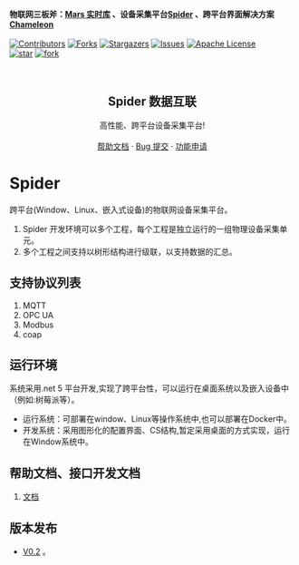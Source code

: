 **物联网三板斧：[Mars 实时库](https://github.com/cdy816/mars) 、设备采集平台[Spider](https://github.com/cdy816/Spider) 、跨平台界面解决方案[Chameleon](https://github.com/cdy816/Chameleon)**
 <br />
 <br />
[![Contributors][contributors-shield]][contributors-url]
[![Forks][forks-shield]][forks-url]
[![Stargazers][stars-shield]][stars-url]
[![Issues][issues-shield]][issues-url]
[![Apache License][license-shield]][license-url]
<br />
[![star](https://gitee.com/chongdaoyang/Spider/badge/star.svg?theme=white)](https://gitee.com/chongdaoyang/Spider/stargazers)
[![fork](https://gitee.com/chongdaoyang/Spider/badge/fork.svg?theme=white)](https://gitee.com/chongdaoyang/Spider/members)

<!-- PROJECT LOGO -->
<br />
<p align="center">

  <h2 align="center">Spider 数据互联</h2>
 
  <p align="center">
    高性能、跨平台设备采集平台!        
    <br />
    <br />
    <a href="https://github.com/cdy816/Spider/tree/master/Doc">帮助文档</a>
    ·
    <a href="https://github.com/cdy816/Spider/issues">Bug 提交</a>
    ·
    <a href="https://github.com/cdy816/Spider/issues">功能申请</a>
  </p>
</p>

# Spider
跨平台(Window、Linux、嵌入式设备)的物联网设备采集平台。

1. Spider 开发环境可以多个工程，每个工程是独立运行的一组物理设备采集单元。
2. 多个工程之间支持以树形结构进行级联，以支持数据的汇总。

## 支持协议列表
1. MQTT
2. OPC UA
3. Modbus
4. coap

## 运行环境
系统采用.net 5 平台开发,实现了跨平台性，可以运行在桌面系统以及嵌入设备中（例如:树莓派等）。
* 运行系统：可部署在window、Linux等操作系统中,也可以部署在Docker中。 
* 开发系统：采用图形化的配置界面、CS结构,暂定采用桌面的方式实现，运行在Window系统中。

## 帮助文档、接口开发文档
1. [文档](https://github.com/cdy816/Spider/blob/master/Doc)

## 版本发布
* [V0.2](https://github.com/cdy816/Spider/releases/tag/V0.2) 。


<!-- MARKDOWN LINKS & IMAGES -->
<!-- https://www.markdownguide.org/basic-syntax/#reference-style-links -->
[contributors-shield]: https://img.shields.io/github/contributors/cdy816/spider.svg?style=for-the-badge
[contributors-url]: https://github.com/cdy816/mars/graphs/contributors
[forks-shield]: https://img.shields.io/github/forks/cdy816/spider.svg?style=for-the-badge
[forks-url]:https://github.com/cdy816/mars/network/members
[stars-shield]: https://img.shields.io/github/stars/cdy816/spider.svg?style=for-the-badge
[stars-url]:https://github.com/cdy816/mars/stargazers
[issues-shield]: https://img.shields.io/github/issues/cdy816/spider.svg?style=for-the-badge
[issues-url]:https://github.com/cdy816/mars/issues
[license-shield]: https://img.shields.io/github/license/cdy816/spider.svg?style=for-the-badge
[license-url]: https://github.com/cdy816/spider/blob/master/LICENSE
